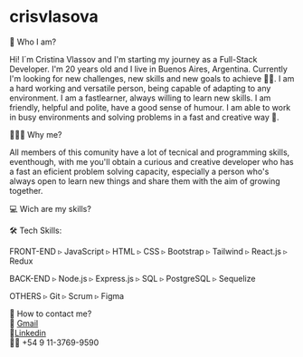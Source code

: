 ﻿# crisvlasova

👀 Who I am?

Hi! I´m Cristina Vlassov and I'm starting my journey as a Full-Stack Developer. I'm 20 years old and I live in Buenos Aires, Argentina. Currently
I'm looking for new challenges, new skills and new goals to achieve 💪🏼. I am a hard working and versatile person, being capable of adapting to any environment. I am a fastlearner, always willing to learn new skills. I am friendly, helpful and polite, have a good sense of humour. I am able to work in busy environments and solving problems in a fast and creative way 🎨.


👩🏼‍💼 Why me?

All members of this comunity have a lot of tecnical and programming skills, eventhough, with me you'll obtain a curious and creative developer who has a fast an eficient problem solving capacity, especially a person who's always open to learn new things and share them with the aim of growing together.

💻 Wich are my skills?

🛠 Tech Skills: 

FRONT-END
▹ JavaScript
▹ HTML
▹ CSS
▹ Bootstrap
▹ Tailwind
▹ React.js
▹ Redux

BACK-END
▹ Node.js
▹ Express.js
▹ SQL
▹ PostgreSQL
▹ Sequelize

OTHERS
▹ Git
▹ Scrum
▹ Figma

📲 How to contact me?
<br/>
📨 <a href='mailto:vlasovacristina@gmail.com' alt='linkedin' target='_blank' rel='noopener noreferrer'>Gmail</a>
<br/>
🔗<a href='https://www.linkedin.com/in/cristina-mikaela-vlassov-rodiguina-42a0a1236/' alt='linkedin' target='_blank' rel='noopener noreferrer'>Linkedin</a>
<br/>
🤳🏼 +54 9 11-3769-9590
